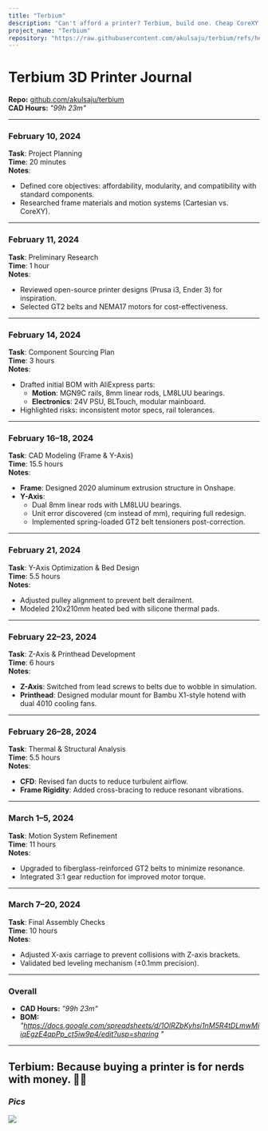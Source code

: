 ```yaml
---
title: "Terbium"
description: "Can't afford a printer? Terbium, build one. Cheap CoreXY printer!"
project_name: "Terbium"
repository: "https://raw.githubusercontent.com/akulsaju/terbium/refs/heads/main/JOURNAL.md"
---
```

# Terbium 3D Printer Journal  
**Repo:** [github.com/akulsaju/terbium](https://github.com/akulsaju/terbium)  
 **CAD Hours:** *"99h 23m"* 
  
---  


### **February 10, 2024**  
**Task**: Project Planning  
**Time**: 20 minutes  
**Notes**:  
- Defined core objectives: affordability, modularity, and compatibility with standard components.  
- Researched frame materials and motion systems (Cartesian vs. CoreXY).  

---

### **February 11, 2024**  
**Task**: Preliminary Research  
**Time**: 1 hour  
**Notes**:  
- Reviewed open-source printer designs (Prusa i3, Ender 3) for inspiration.  
- Selected GT2 belts and NEMA17 motors for cost-effectiveness.  

---

### **February 14, 2024**  
**Task**: Component Sourcing Plan  
**Time**: 3 hours  
**Notes**:  
- Drafted initial BOM with AliExpress parts:  
  - **Motion**: MGN9C rails, 8mm linear rods, LM8LUU bearings.  
  - **Electronics**: 24V PSU, BLTouch, modular mainboard.  
- Highlighted risks: inconsistent motor specs, rail tolerances.  

---

### **February 16–18, 2024**  
**Task**: CAD Modeling (Frame & Y-Axis)  
**Time**: 15.5 hours  
**Notes**:  
- **Frame**: Designed 2020 aluminum extrusion structure in Onshape.  
- **Y-Axis**:  
  - Dual 8mm linear rods with LM8LUU bearings.  
  - Unit error discovered (cm instead of mm), requiring full redesign.  
  - Implemented spring-loaded GT2 belt tensioners post-correction.  

---

### **February 21, 2024**  
**Task**: Y-Axis Optimization & Bed Design  
**Time**: 5.5 hours  
**Notes**:  
- Adjusted pulley alignment to prevent belt derailment.  
- Modeled 210x210mm heated bed with silicone thermal pads.  

---

### **February 22–23, 2024**  
**Task**: Z-Axis & Printhead Development  
**Time**: 6 hours  
**Notes**:  
- **Z-Axis**: Switched from lead screws to belts due to wobble in simulation.  
- **Printhead**: Designed modular mount for Bambu X1-style hotend with dual 4010 cooling fans.  

---

### **February 26–28, 2024**  
**Task**: Thermal & Structural Analysis  
**Time**: 5.5 hours  
**Notes**:  
- **CFD**: Revised fan ducts to reduce turbulent airflow.  
- **Frame Rigidity**: Added cross-bracing to reduce resonant vibrations.  

---

### **March 1–5, 2024**  
**Task**: Motion System Refinement  
**Time**: 11 hours  
**Notes**:  
- Upgraded to fiberglass-reinforced GT2 belts to minimize resonance.  
- Integrated 3:1 gear reduction for improved motor torque.  

---

### **March 7–20, 2024**  
**Task**: Final Assembly Checks  
**Time**: 10 hours  
**Notes**:  
- Adjusted X-axis carriage to prevent collisions with Z-axis brackets.  
- Validated bed leveling mechanism (±0.1mm precision).  
---  

### **Overall**  
- **CAD Hours:** *"99h 23m"*
- **BOM:** *"https://docs.google.com/spreadsheets/d/1OlRZbKyhsi1nM5R4tDLmwMiiqEgzE4qpPp_ct5iw9p4/edit?usp=sharing "*
---
Terbium: Because buying a printer is for nerds with money. 💸🔥  
---
### ***Pics***
<img src="https://hc-cdn.hel1.your-objectstorage.com/s/v3/a25007999b85c1815798e0bb96764b42357755cc_terbium_v1.png">
